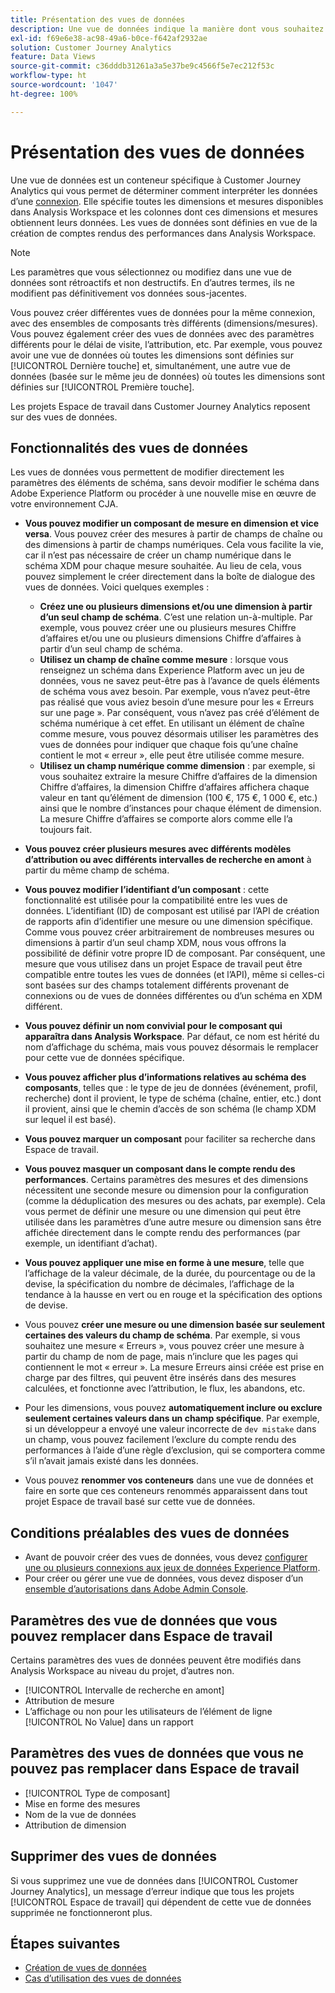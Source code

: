 ```yaml
---
title: Présentation des vues de données
description: Une vue de données indique la manière dont vous souhaitez interpréter les éléments de données dans la connexion CJA, tels que les mesures, les dimensions, les sessions, etc.
exl-id: f69e6e38-ac98-49a6-b0ce-f642af2932ae
solution: Customer Journey Analytics
feature: Data Views
source-git-commit: c36dddb31261a3a5e37be9c4566f5e7ec212f53c
workflow-type: ht
source-wordcount: '1047'
ht-degree: 100%

---
```


# Présentation des vues de données

Une vue de données est un conteneur spécifique à Customer Journey Analytics qui vous permet de déterminer comment interpréter les données d’une [connexion](/help/connections/create-connection.md). Elle spécifie toutes les dimensions et mesures disponibles dans Analysis Workspace et les colonnes dont ces dimensions et mesures obtiennent leurs données. Les vues de données sont définies en vue de la création de comptes rendus des performances dans Analysis Workspace.

>[!NOTE]
>
>Les paramètres que vous sélectionnez ou modifiez dans une vue de données sont rétroactifs et non destructifs. En d’autres termes, ils ne modifient pas définitivement vos données sous-jacentes.

Vous pouvez créer différentes vues de données pour la même connexion, avec des ensembles de composants très différents (dimensions/mesures). Vous pouvez également créer des vues de données avec des paramètres différents pour le délai de visite, lʼattribution, etc. Par exemple, vous pouvez avoir une vue de données où toutes les dimensions sont définies sur [!UICONTROL Dernière touche] et, simultanément, une autre vue de données (basée sur le même jeu de données) où toutes les dimensions sont définies sur [!UICONTROL Première touche].

Les projets Espace de travail dans Customer Journey Analytics reposent sur des vues de données.

## Fonctionnalités des vues de données

Les vues de données vous permettent de modifier directement les paramètres des éléments de schéma, sans devoir modifier le schéma dans Adobe Experience Platform ou procéder à une nouvelle mise en œuvre de votre environnement CJA.

* **Vous pouvez modifier un composant de mesure en dimension et vice versa**. Vous pouvez créer des mesures à partir de champs de chaîne ou des dimensions à partir de champs numériques. Cela vous facilite la vie, car il nʼest pas nécessaire de créer un champ numérique dans le schéma XDM pour chaque mesure souhaitée. Au lieu de cela, vous pouvez simplement le créer directement dans la boîte de dialogue des vues de données. Voici quelques exemples :
   * **Créez une ou plusieurs dimensions et/ou une dimension à partir dʼun seul champ de schéma**. Cʼest une relation un-à-multiple. Par exemple, vous pouvez créer une ou plusieurs mesures Chiffre dʼaffaires et/ou une ou plusieurs dimensions Chiffre dʼaffaires à partir dʼun seul champ de schéma.
   * **Utilisez un champ de chaîne comme mesure** : lorsque vous renseignez un schéma dans Experience Platform avec un jeu de données, vous ne savez peut-être pas à lʼavance de quels éléments de schéma vous avez besoin. Par exemple, vous nʼavez peut-être pas réalisé que vous aviez besoin dʼune mesure pour les « Erreurs sur une page ». Par conséquent, vous nʼavez pas créé dʼélément de schéma numérique à cet effet. En utilisant un élément de chaîne comme mesure, vous pouvez désormais utiliser les paramètres des vues de données pour indiquer que chaque fois quʼune chaîne contient le mot « erreur », elle peut être utilisée comme mesure.
   * **Utilisez un champ numérique comme dimension** : par exemple, si vous souhaitez extraire la mesure Chiffre dʼaffaires de la dimension Chiffre dʼaffaires, la dimension Chiffre dʼaffaires affichera chaque valeur en tant quʼélément de dimension (100 €, 175 €, 1 000 €, etc.) ainsi que le nombre dʼinstances pour chaque élément de dimension. La mesure Chiffre dʼaffaires se comporte alors comme elle lʼa toujours fait.

* **Vous pouvez créer plusieurs mesures avec différents modèles dʼattribution ou avec différents intervalles de recherche en amont** à partir du même champ de schéma.

* **Vous pouvez modifier lʼidentifiant dʼun composant** : cette fonctionnalité est utilisée pour la compatibilité entre les vues de données. Lʼidentifiant (ID) de composant est utilisé par lʼAPI de création de rapports afin dʼidentifier une mesure ou une dimension spécifique. Comme vous pouvez créer arbitrairement de nombreuses mesures ou dimensions à partir dʼun seul champ XDM, nous vous offrons la possibilité de définir votre propre ID de composant. Par conséquent, une mesure que vous utilisez dans un projet Espace de travail peut être compatible entre toutes les vues de données (et lʼAPI), même si celles-ci sont basées sur des champs totalement différents provenant de connexions ou de vues de données différentes ou dʼun schéma en XDM différent.

* **Vous pouvez définir un nom convivial pour le composant qui apparaîtra dans Analysis Workspace**. Par défaut, ce nom est hérité du nom dʼaffichage du schéma, mais vous pouvez désormais le remplacer pour cette vue de données spécifique.

* **Vous pouvez afficher plus dʼinformations relatives au schéma des composants**, telles que : le type de jeu de données (événement, profil, recherche) dont il provient, le type de schéma (chaîne, entier, etc.) dont il provient, ainsi que le chemin dʼaccès de son schéma (le champ XDM sur lequel il est basé).

* **Vous pouvez marquer un composant** pour faciliter sa recherche dans Espace de travail.

* **Vous pouvez masquer un composant dans le compte rendu des performances**. Certains paramètres des mesures et des dimensions nécessitent une seconde mesure ou dimension pour la configuration (comme la déduplication des mesures ou des achats, par exemple). Cela vous permet de définir une mesure ou une dimension qui peut être utilisée dans les paramètres dʼune autre mesure ou dimension sans être affichée directement dans le compte rendu des performances (par exemple, un identifiant dʼachat).

* **Vous pouvez appliquer une mise en forme à une mesure**, telle que lʼaffichage de la valeur décimale, de la durée, du pourcentage ou de la devise, la spécification du nombre de décimales, lʼaffichage de la tendance à la hausse en vert ou en rouge et la spécification des options de devise.

* Vous pouvez **créer une mesure ou une dimension basée sur seulement certaines des valeurs du champ de schéma**. Par exemple, si vous souhaitez une mesure « Erreurs », vous pouvez créer une mesure à partir du champ de nom de page, mais nʼinclure que les pages qui contiennent le mot « erreur ». La mesure Erreurs ainsi créée est prise en charge par des filtres, qui peuvent être insérés dans des mesures calculées, et fonctionne avec lʼattribution, le flux, les abandons, etc.

* Pour les dimensions, vous pouvez **automatiquement inclure ou exclure seulement certaines valeurs dans un champ spécifique**. Par exemple, si un développeur a envoyé une valeur incorrecte de `dev mistake` dans un champ, vous pouvez facilement lʼexclure du compte rendu des performances à lʼaide dʼune règle dʼexclusion, qui se comportera comme sʼil nʼavait jamais existé dans les données.

* Vous pouvez **renommer vos conteneurs** dans une vue de données et faire en sorte que ces conteneurs renommés apparaissent dans tout projet Espace de travail basé sur cette vue de données.

## Conditions préalables des vues de données

* Avant de pouvoir créer des vues de données, vous devez [configurer une ou plusieurs connexions aux jeux de données Experience Platform](/help/connections/create-connection.md).
* Pour créer ou gérer une vue de données, vous devez disposer dʼun [ensemble dʼautorisations dans Adobe Admin Console](https://experienceleague.adobe.com/docs/analytics-platform/using/cja-overview/cja-overview.html?lang=fr#admin-access-permissions).

## Paramètres des vue de données que vous pouvez remplacer dans Espace de travail

Certains paramètres des vues de données peuvent être modifiés dans Analysis Workspace au niveau du projet, dʼautres non.

* [!UICONTROL Intervalle de recherche en amont]
* Attribution de mesure
* Lʼaffichage ou non pour les utilisateurs de lʼélément de ligne [!UICONTROL No Value] dans un rapport

## Paramètres des vues de données que vous ne pouvez pas remplacer dans Espace de travail

* [!UICONTROL Type de composant]
* Mise en forme des mesures
* Nom de la vue de données
* Attribution de dimension

## Supprimer des vues de données

Si vous supprimez une vue de données dans [!UICONTROL Customer Journey Analytics], un message dʼerreur indique que tous les projets [!UICONTROL Espace de travail] qui dépendent de cette vue de données supprimée ne fonctionneront plus.

## Étapes suivantes

* [Création de vues de données](/help/data-views/create-dataview.md)
* [Cas dʼutilisation des vues de données](/help/data-views/data-views-usecases.md)
